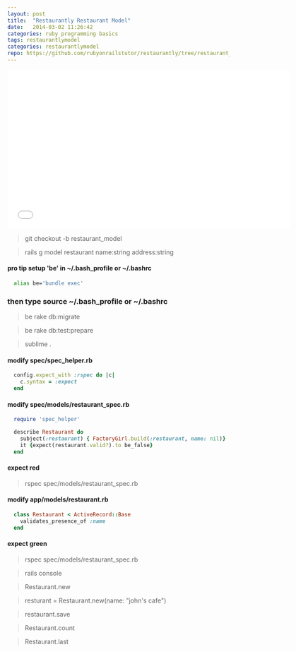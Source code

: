 ```yaml
---
layout: post
title:  "Restaurantly Restaurant Model"
date:   2014-03-02 11:26:42
categories: ruby programming basics
tags: restaurantlymodel
categories: restaurantlymodel
repo: https://github.com/rubyonrailstutor/restaurantly/tree/restaurant_model
---
```



<iframe width="640" height="360" src="//www.youtube.com/embed/9yxyw0SMMCs?vq=hd1080" frameborder="0" allowfullscreen></iframe>

> git checkout -b restaurant_model

> rails g model restaurant name:string address:string 

#### pro tip setup 'be' in ~/.bash_profile or ~/.bashrc

```sh
  alias be='bundle exec'
```

### then type source ~/.bash_profile or ~/.bashrc

> be rake db:migrate

> be rake db:test:prepare

> sublime .

#### modify spec/spec_helper.rb

```ruby
  config.expect_with :rspec do |c|
    c.syntax = :expect
  end
```

#### modify spec/models/restaurant_spec.rb

```ruby
  require 'spec_helper'

  describe Restaurant do
    subject(:restaurant) { FactoryGirl.build(:restaurant, name: nil)}
    it {expect(restaurant.valid?).to be_false}
  end
```

#### expect red

> rspec spec/models/restaurant_spec.rb

#### modify app/models/restaurant.rb

```ruby
  class Restaurant < ActiveRecord::Base
    validates_presence_of :name
  end
```

#### expect green

> rspec spec/models/restaurant_spec.rb

> rails console

> Restaurant.new

> resturant = Restaurant.new(name: "john's cafe")

> restaurant.save

> Restaurant.count

> Restaurant.last
